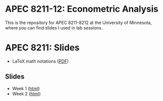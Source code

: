 # APEC 8211-12: Econometric Analysis
This is the repository for APEC 8211-8212 at the University of Minnesota, where you can find slides I used in lab sessions.

# APEC 8211: Slides
+ LaTeX math notations ([PDF](https://shunkei3.github.io/apec8211-8212/Demonstration/Demonstration.pdf))

## Slides
+ Week 1 ([html](https://shunkei3.github.io/apec8211-8212/Recitation/rec1/recitation1_slides.html))
+ Week 2 ([html](https://shunkei3.github.io/apec8211-8212/Recitation/rec1/recitation2_slides.html))